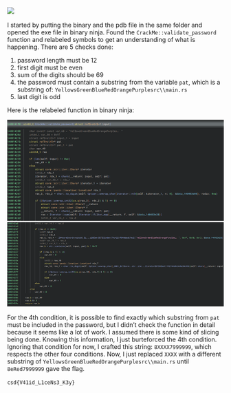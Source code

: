 <img src="https://github.com/raul-dunca/assets/blob/main/.images_CyberStudents-advent-of-ctf2024/day5_description.png">

I started by putting the binary and the pdb file in the same folder and opened the exe file in binary ninja. Found the `CrackMe::validate_password` function and relabeled symbols to get an understanding of what is happening. There are 5 checks done:

1) password length must be 12
2) first digit must be even
3) sum of the digits should be 69
4) the password must contain a substring from the variable `pat`, which is a substring of: `YellowsGreenBlueRedOrangePurplesrc\\main.rs`
5) last digit is odd

Here is the relabeled function in binary ninja:

<img src="https://github.com/raul-dunca/CyberStudents-advent-of-ctf2024/blob/main/.assets/day_5_info1.png">

<img src="https://github.com/raul-dunca/CyberStudents-advent-of-ctf2024/blob/main/.assets/day_5_info2.png">

For the 4th condition, it is possible to find exactly which substring from `pat` must be included in the password, but I didn’t check the function in detail because it seems like a lot of work. I assumed there is some kind of slicing being done. Knowing this information, I just burteforced the 4th condition. Ignoring that condition for now, I crafted this string: `8XXXX7999999`, which respects the other four conditions. Now, I just replaced `XXXX` with a different substring of `YellowsGreenBlueRedOrangePurplesrc\\main.rs` until `8eRed7999999` gave the flag.

`csd{V41id_L1ceNs3_K3y}`
